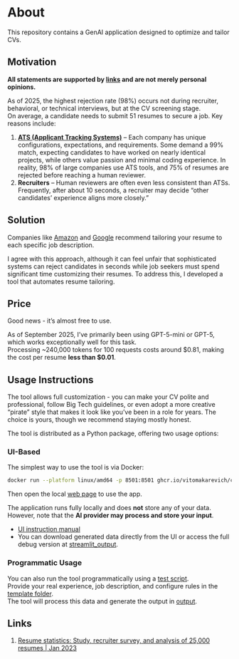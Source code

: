 # About
This repository contains a GenAI application designed to optimize and tailor CVs.  

## Motivation
**All statements are supported by [links](#links) and are not merely personal opinions.**  

As of 2025, the highest rejection rate (98%) occurs not during recruiter, behavioral, or technical interviews, but at the CV screening stage.  
On average, a candidate needs to submit 51 resumes to secure a job. Key reasons include:  

1. **[ATS (Applicant Tracking Systems)](https://en.wikipedia.org/wiki/Applicant_tracking_system)** – Each company has unique configurations, expectations, and requirements. Some demand a 99% match, expecting candidates to have worked on nearly identical projects, while others value passion and minimal coding experience. In reality, 98% of large companies use ATS tools, and 75% of resumes are rejected before reaching a human reviewer.  
2. **Recruiters** – Human reviewers are often even less consistent than ATSs. Frequently, after about 10 seconds, a recruiter may decide “other candidates’ experience aligns more closely.”  

## Solution
Companies like [Amazon](https://www.aboutamazon.com/news/workplace/amazon-job-application-resume-writing-tips) and [Google](https://www.youtube.com/watch?v=BYUy1yvjHxE) recommend tailoring your resume to each specific job description.  

I agree with this approach, although it can feel unfair that sophisticated systems can reject candidates in seconds while job seekers must spend significant time customizing their resumes. To address this, I developed a tool that automates resume tailoring.  

## Price
Good news - it’s almost free to use.  

As of September 2025, I’ve primarily been using GPT-5-mini or GPT-5, which works exceptionally well for this task.  
Processing ~240,000 tokens for 100 requests costs around $0.81, making the cost per resume **less than $0.01**.


## Usage Instructions
The tool allows full customization - you can make your CV polite and professional, follow Big Tech guidelines, or even adopt a more creative “pirate” style that makes it look like you’ve been in a role for years. The choice is yours, though we recommend staying mostly honest.

The tool is distributed as a Python package, offering two usage options:  

### UI-Based
The simplest way to use the tool is via Docker:  
```bash
docker run --platform linux/amd64 -p 8501:8501 ghcr.io/vitomakarevich/cv-tuner:latest
```
Then open the local [web page](http://localhost:8501) to use the app.  

The application runs fully locally and does **not** store any of your data.  
However, note that the **AI provider may process and store your input**.  

- [UI instruction manual](./tool_description.md)  
- You can download generated data directly from the UI or access the full debug version at [streamlit_output](./streamlit_output/).  

### Programmatic Usage
You can also run the tool programmatically using a [test script](./tests/test_real.py).  
Provide your real experience, job description, and configure rules in the [template folder](./template/).  
The tool will process this data and generate the output in [output](./output).  

## Links
1. [Resume statistics: Study, recruiter survey, and analysis of 25,000 resumes | Jan 2023](https://standout-cv.com/usa/stats-usa/resume-statistics#percentage-of-resumes)

